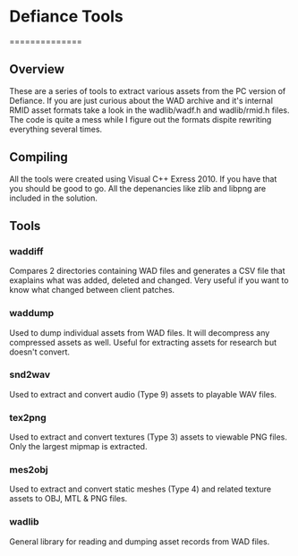 # Defiance Tools #
==============

## Overview ##
These are a series of tools to extract various assets from the PC version of Defiance. If you are just curious about the WAD archive and it's internal RMID asset formats take a look in the wadlib/wadf.h and wadlib/rmid.h files. The code is quite a mess while I figure out the formats dispite rewriting everything several times. 

## Compiling ##
All the tools were created using Visual C++ Exress 2010. If you have that you should be good to go. All the depenancies like zlib and libpng are included in the solution. 

## Tools ##
### waddiff ###
Compares 2 directories containing WAD files and generates a CSV file that exaplains what was added, deleted and changed. Very useful if you want to know what changed between client patches.  

### waddump ###
Used to dump individual assets from WAD files. It will decompress any compressed assets as well. Useful for extracting assets for research but doesn't convert.  

### snd2wav ###
Used to extract and convert audio (Type 9) assets to playable WAV files.  

### tex2png ###
Used to extract and convert textures (Type 3) assets to viewable PNG files. Only the largest mipmap is extracted.

### mes2obj ###
Used to extract and convert static meshes (Type 4) and related texture assets to OBJ, MTL & PNG files. 
  
### wadlib ###
General library for reading and dumping asset records from WAD files. 


